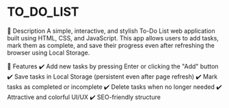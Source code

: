 # TO_DO_LIST
📝 Description
A simple, interactive, and stylish To-Do List web application built using HTML, CSS, and JavaScript. This app allows users to add tasks, mark them as complete, and save their progress even after refreshing the browser using Local Storage.

🎯 Features
✔️ Add new tasks by pressing Enter or clicking the "Add" button
✔️ Save tasks in Local Storage (persistent even after page refresh)
✔️ Mark tasks as completed or incomplete
✔️ Delete tasks when no longer needed
✔️ Attractive and colorful UI/UX
✔️ SEO-friendly structure
